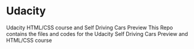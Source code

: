 # Udacity
Udacity HTML/CSS course and Self Driving Cars Preview
This Repo contains the files and codes for the Udacity Self Driving Cars Preview
and
HTML/CSS course
